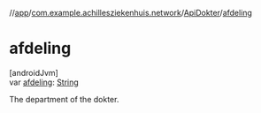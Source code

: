 //[app](../../../index.md)/[com.example.achillesziekenhuis.network](../index.md)/[ApiDokter](index.md)/[afdeling](afdeling.md)

# afdeling

[androidJvm]\
var [afdeling](afdeling.md): [String](https://kotlinlang.org/api/latest/jvm/stdlib/kotlin/-string/index.html)

The department of the dokter.
